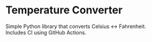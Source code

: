 # Temperature Converter

Simple Python library that converts Celsius ↔ Fahrenheit.  
Includes CI using GitHub Actions.
 

